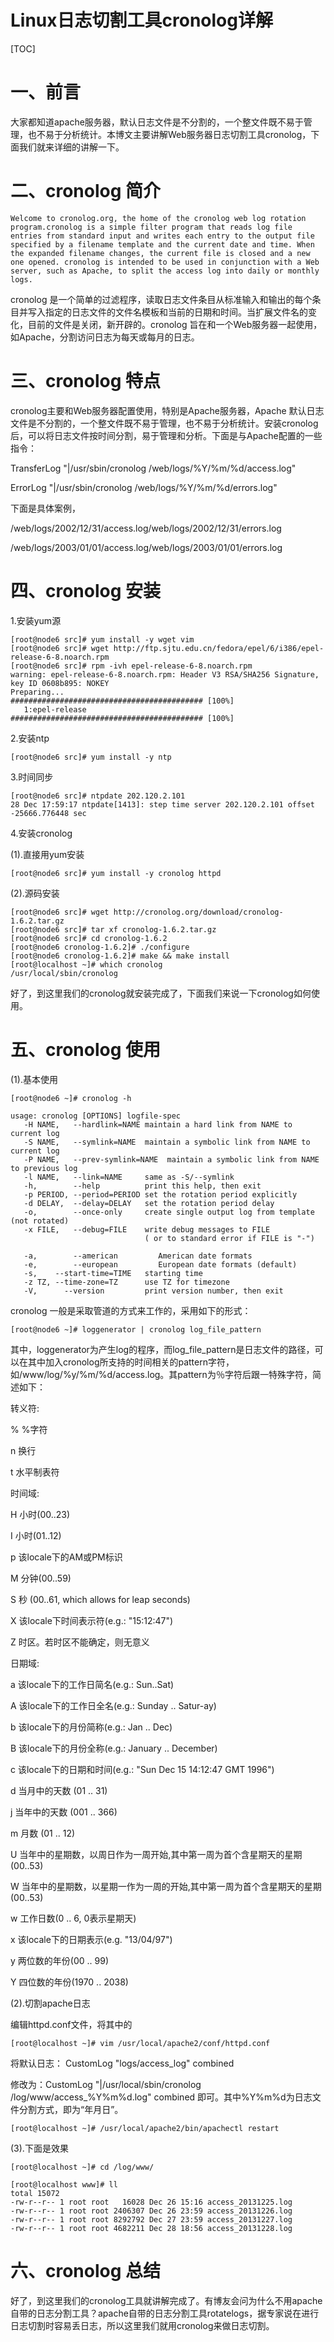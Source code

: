 # Linux日志切割工具cronolog详解

[TOC]



# 一、前言

大家都知道apache服务器，默认日志文件是不分割的，一个整文件既不易于管理，也不易于分析统计。本博文主要讲解Web服务器日志切割工具cronolog，下面我们就来详细的讲解一下。



# 二、cronolog 简介

```
Welcome to cronolog.org, the home of the cronolog web log rotation program.cronolog is a simple filter program that reads log file entries from standard input and writes each entry to the output file specified by a filename template and the current date and time. When the expanded filename changes, the current file is closed and a new one opened. cronolog is intended to be used in conjunction with a Web server, such as Apache, to split the access log into daily or monthly logs.
```



cronolog 是一个简单的过滤程序，读取日志文件条目从标准输入和输出的每个条目并写入指定的日志文件的文件名模板和当前的日期和时间。当扩展文件名的变化，目前的文件是关闭，新开辟的。cronolog 旨在和一个Web服务器一起使用，如Apache，分割访问日志为每天或每月的日志。



# 三、cronolog 特点

cronolog主要和Web服务器配置使用，特别是Apache服务器，Apache 默认日志文件是不分割的，一个整文件既不易于管理，也不易于分析统计。安装cronolog后，可以将日志文件按时间分割，易于管理和分析。下面是与Apache配置的一些指令：

TransferLog "|/usr/sbin/cronolog /web/logs/%Y/%m/%d/access.log"

ErrorLog    "|/usr/sbin/cronolog /web/logs/%Y/%m/%d/errors.log"

下面是具体案例，

/web/logs/2002/12/31/access.log/web/logs/2002/12/31/errors.log

/web/logs/2003/01/01/access.log/web/logs/2003/01/01/errors.log



# 四、cronolog 安装

1.安装yum源

```
[root@node6 src]# yum install -y wget vim
[root@node6 src]# wget http://ftp.sjtu.edu.cn/fedora/epel/6/i386/epel-release-6-8.noarch.rpm
[root@node6 src]# rpm -ivh epel-release-6-8.noarch.rpm
warning: epel-release-6-8.noarch.rpm: Header V3 RSA/SHA256 Signature, key ID 0608b895: NOKEY
Preparing...                ########################################### [100%]
   1:epel-release           ########################################### [100%]
```

2.安装ntp

```
[root@node6 src]# yum install -y ntp
```

3.时间同步

```
[root@node6 src]# ntpdate 202.120.2.101
28 Dec 17:59:17 ntpdate[1413]: step time server 202.120.2.101 offset -25666.776448 sec
```

4.安装cronolog

(1).直接用yum安装

```
[root@node6 src]# yum install -y cronolog httpd
```

(2).源码安装

```
[root@node6 src]# wget http://cronolog.org/download/cronolog-1.6.2.tar.gz
[root@node6 src]# tar xf cronolog-1.6.2.tar.gz
[root@node6 src]# cd cronolog-1.6.2
[root@node6 cronolog-1.6.2]# ./configure
[root@node6 cronolog-1.6.2]# make && make install
[root@localhost ~]# which cronolog
/usr/local/sbin/cronolog
```

好了，到这里我们的cronolog就安装完成了，下面我们来说一下cronolog如何使用。

# 五、cronolog 使用

(1).基本使用

```
[root@node6 ~]# cronolog -h

usage: cronolog [OPTIONS] logfile-spec
   -H NAME,   --hardlink=NAME maintain a hard link from NAME to current log
   -S NAME,   --symlink=NAME  maintain a symbolic link from NAME to current log
   -P NAME,   --prev-symlink=NAME  maintain a symbolic link from NAME to previous log
   -l NAME,   --link=NAME     same as -S/--symlink
   -h,        --help          print this help, then exit
   -p PERIOD, --period=PERIOD set the rotation period explicitly
   -d DELAY,  --delay=DELAY   set the rotation period delay
   -o,        --once-only     create single output log from template (not rotated)
   -x FILE,   --debug=FILE    write debug messages to FILE
​                              ( or to standard error if FILE is "-")

   -a,        --american         American date formats
   -e,        --european         European date formats (default)
   -s,    --start-time=TIME   starting time
   -z TZ, --time-zone=TZ      use TZ for timezone
   -V,      --version         print version number, then exit
```

cronolog 一般是采取管道的方式来工作的，采用如下的形式：

```
[root@node6 ~]# loggenerator | cronolog log_file_pattern
```

其中，loggenerator为产生log的程序，而log_file_pattern是日志文件的路径，可以在其中加入cronolog所支持的时间相关的pattern字符，如/www/log/%y/%m/%d/access.log。其pattern为％字符后跟一特殊字符，简述如下：

转义符:  

%    %字符

n    换行

t    水平制表符

时间域:  

H    小时(00..23)

I    小时(01..12)

p    该locale下的AM或PM标识

M    分钟(00..59)

S    秒 (00..61, which allows for leap seconds)

X    该locale下时间表示符(e.g.: "15:12:47")

Z    时区。若时区不能确定，则无意义

日期域:  

a    该locale下的工作日简名(e.g.: Sun..Sat)

A    该locale下的工作日全名(e.g.: Sunday ..  Satur-ay)

b    该locale下的月份简称(e.g.: Jan .. Dec)

B    该locale下的月份全称(e.g.:  January .. December)

c    该locale下的日期和时间(e.g.: "Sun Dec 15  14:12:47 GMT 1996")

d    当月中的天数 (01 .. 31)

j    当年中的天数 (001 .. 366)

m    月数 (01 .. 12)

U    当年中的星期数，以周日作为一周开始,其中第一周为首个含星期天的星期(00..53)

W    当年中的星期数，以星期一作为一周的开始,其中第一周为首个含星期天的星期(00..53)

w    工作日数(0 .. 6, 0表示星期天)

x    该locale下的日期表示(e.g. "13/04/97")

y    两位数的年份(00 .. 99)

Y    四位数的年份(1970 .. 2038)

(2).切割apache日志

编辑httpd.conf文件，将其中的

```
[root@localhost ~]# vim /usr/local/apache2/conf/httpd.conf
```

将默认日志： CustomLog "logs/access_log" combined

修改为：CustomLog "|/usr/local/sbin/cronolog /log/www/access_%Y%m%d.log" combined 即可。其中%Y%m%d为日志文件分割方式，即为“年月日”。

```
[root@localhost ~]# /usr/local/apache2/bin/apachectl restart
```

(3).下面是效果

```
[root@localhost ~]# cd /log/www/

[root@localhost www]# ll
total 15072
-rw-r--r-- 1 root root   16028 Dec 26 15:16 access_20131225.log
-rw-r--r-- 1 root root 2406307 Dec 26 23:59 access_20131226.log
-rw-r--r-- 1 root root 8292792 Dec 27 23:59 access_20131227.log
-rw-r--r-- 1 root root 4682211 Dec 28 18:56 access_20131228.log
```

# 六、cronolog 总结

好了，到这里我们的cronolog工具就讲解完成了。有博友会问为什么不用apache自带的日志分割工具？apache自带的日志分割工具rotatelogs，据专家说在进行日志切割时容易丢日志，所以这里我们就用cronolog来做日志切割。
